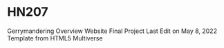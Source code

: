 # HN207
Gerrymandering Overview Website
Final Project
Last Edit on May 8, 2022
Template from HTML5 Multiverse
